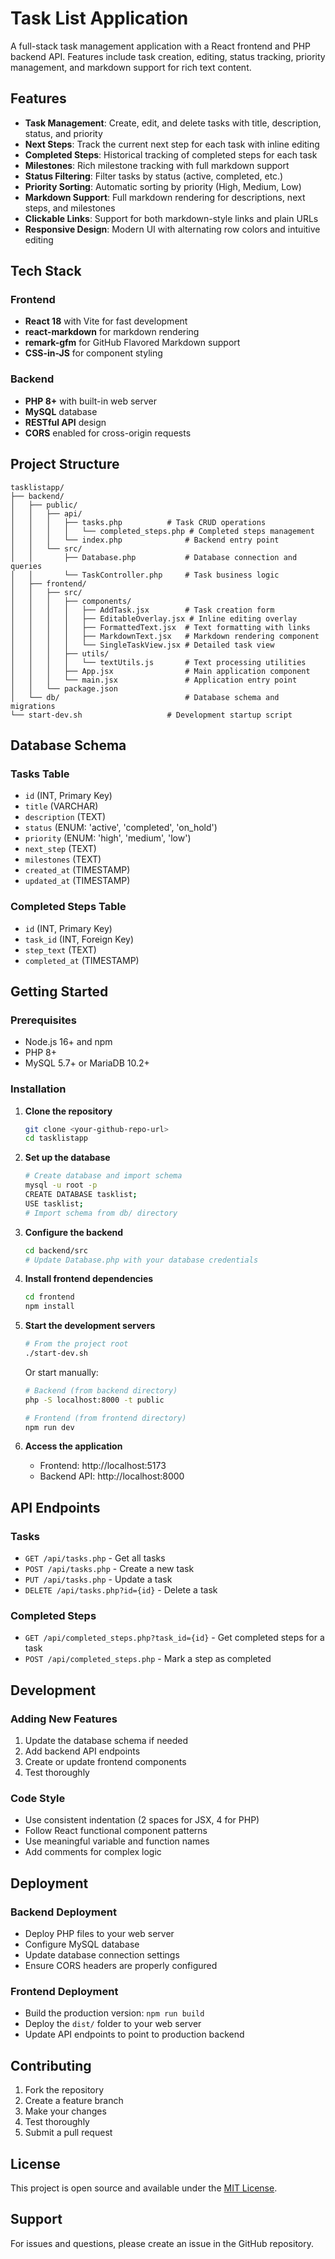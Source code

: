 # Task List Application

A full-stack task management application with a React frontend and PHP backend API. Features include task creation, editing, status tracking, priority management, and markdown support for rich text content.

## Features

- **Task Management**: Create, edit, and delete tasks with title, description, status, and priority
- **Next Steps**: Track the current next step for each task with inline editing
- **Completed Steps**: Historical tracking of completed steps for each task
- **Milestones**: Rich milestone tracking with full markdown support
- **Status Filtering**: Filter tasks by status (active, completed, etc.)
- **Priority Sorting**: Automatic sorting by priority (High, Medium, Low)
- **Markdown Support**: Full markdown rendering for descriptions, next steps, and milestones
- **Clickable Links**: Support for both markdown-style links and plain URLs
- **Responsive Design**: Modern UI with alternating row colors and intuitive editing

## Tech Stack

### Frontend
- **React 18** with Vite for fast development
- **react-markdown** for markdown rendering
- **remark-gfm** for GitHub Flavored Markdown support
- **CSS-in-JS** for component styling

### Backend
- **PHP 8+** with built-in web server
- **MySQL** database
- **RESTful API** design
- **CORS** enabled for cross-origin requests

## Project Structure

```
tasklistapp/
├── backend/
│   ├── public/
│   │   ├── api/
│   │   │   ├── tasks.php          # Task CRUD operations
│   │   │   │   └── completed_steps.php # Completed steps management
│   │   │   └── index.php              # Backend entry point
│   │   └── src/
│   │       ├── Database.php           # Database connection and queries
│   │       └── TaskController.php     # Task business logic
│   ├── frontend/
│   │   ├── src/
│   │   │   ├── components/
│   │   │   │   ├── AddTask.jsx        # Task creation form
│   │   │   │   ├── EditableOverlay.jsx # Inline editing overlay
│   │   │   │   ├── FormattedText.jsx  # Text formatting with links
│   │   │   │   ├── MarkdownText.jsx   # Markdown rendering component
│   │   │   │   └── SingleTaskView.jsx # Detailed task view
│   │   │   ├── utils/
│   │   │   │   └── textUtils.js       # Text processing utilities
│   │   │   ├── App.jsx                # Main application component
│   │   │   └── main.jsx               # Application entry point
│   │   └── package.json
│   └── db/                            # Database schema and migrations
└── start-dev.sh                   # Development startup script
```

## Database Schema

### Tasks Table
- `id` (INT, Primary Key)
- `title` (VARCHAR)
- `description` (TEXT)
- `status` (ENUM: 'active', 'completed', 'on_hold')
- `priority` (ENUM: 'high', 'medium', 'low')
- `next_step` (TEXT)
- `milestones` (TEXT)
- `created_at` (TIMESTAMP)
- `updated_at` (TIMESTAMP)

### Completed Steps Table
- `id` (INT, Primary Key)
- `task_id` (INT, Foreign Key)
- `step_text` (TEXT)
- `completed_at` (TIMESTAMP)

## Getting Started

### Prerequisites
- Node.js 16+ and npm
- PHP 8+
- MySQL 5.7+ or MariaDB 10.2+

### Installation

1. **Clone the repository**
   ```bash
   git clone <your-github-repo-url>
   cd tasklistapp
   ```

2. **Set up the database**
   ```bash
   # Create database and import schema
   mysql -u root -p
   CREATE DATABASE tasklist;
   USE tasklist;
   # Import schema from db/ directory
   ```

3. **Configure the backend**
   ```bash
   cd backend/src
   # Update Database.php with your database credentials
   ```

4. **Install frontend dependencies**
   ```bash
   cd frontend
   npm install
   ```

5. **Start the development servers**
   ```bash
   # From the project root
   ./start-dev.sh
   ```

   Or start manually:
   ```bash
   # Backend (from backend directory)
   php -S localhost:8000 -t public

   # Frontend (from frontend directory)
   npm run dev
   ```

6. **Access the application**
   - Frontend: http://localhost:5173
   - Backend API: http://localhost:8000

## API Endpoints

### Tasks
- `GET /api/tasks.php` - Get all tasks
- `POST /api/tasks.php` - Create a new task
- `PUT /api/tasks.php` - Update a task
- `DELETE /api/tasks.php?id={id}` - Delete a task

### Completed Steps
- `GET /api/completed_steps.php?task_id={id}` - Get completed steps for a task
- `POST /api/completed_steps.php` - Mark a step as completed

## Development

### Adding New Features
1. Update the database schema if needed
2. Add backend API endpoints
3. Create or update frontend components
4. Test thoroughly

### Code Style
- Use consistent indentation (2 spaces for JSX, 4 for PHP)
- Follow React functional component patterns
- Use meaningful variable and function names
- Add comments for complex logic

## Deployment

### Backend Deployment
- Deploy PHP files to your web server
- Configure MySQL database
- Update database connection settings
- Ensure CORS headers are properly configured

### Frontend Deployment
- Build the production version: `npm run build`
- Deploy the `dist/` folder to your web server
- Update API endpoints to point to production backend

## Contributing

1. Fork the repository
2. Create a feature branch
3. Make your changes
4. Test thoroughly
5. Submit a pull request

## License

This project is open source and available under the [MIT License](LICENSE).

## Support

For issues and questions, please create an issue in the GitHub repository. 